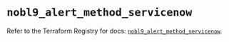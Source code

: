 # `nobl9_alert_method_servicenow`

Refer to the Terraform Registry for docs: [`nobl9_alert_method_servicenow`](https://registry.terraform.io/providers/nobl9/nobl9/0.22.0/docs/resources/alert_method_servicenow).

